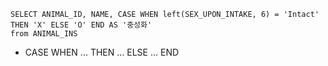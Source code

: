```
SELECT ANIMAL_ID, NAME, CASE WHEN left(SEX_UPON_INTAKE, 6) = 'Intact' THEN 'X' ELSE 'O' END AS '중성화'
from ANIMAL_INS
```

- CASE WHEN ... THEN ... ELSE ... END
